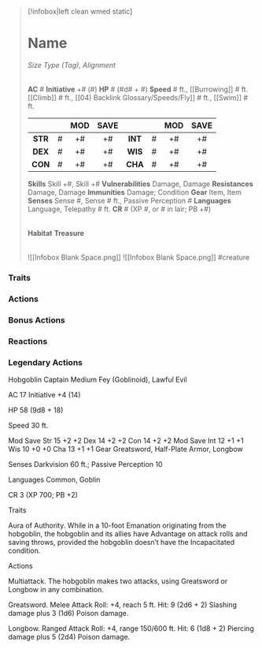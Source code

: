 > [!infobox|left clean wmed static]
> # Name
> *Size Type (Tag), Alignment*
> 
> | |
> | - |
> **AC** # **Initiative** +# (#)
> **HP** # (#d# + #)
> **Speed** # ft., [[Burrowing]] # ft. [[Climb]] # ft., [[04) Backlink Glossary/Speeds/Fly]] # ft., [[Swim]] # ft.
> 
> | | | MOD | SAVE | | | MOD | SAVE |
> | :-: | :-: | :-: | :-: | :-: | :-: | :-: | :-: |
> | **STR** | # | +# | +# | **INT** | # | +# | +# | 
> | **DEX** | # | +# | +# | **WIS** | # | +# | +# |
> | **CON** | # | +# | +# | **CHA** | # | +# | +# |
> **Skills** Skill +#, Skill +#
> **Vulnerabilities** Damage, Damage
> **Resistances** Damage, Damage
> **Immunities** Damage; Condition
> **Gear** Item, Item
> **Senses** Sense #, Sense # ft., Passive Perception #
> **Languages** Language, Telepathy # ft.
> **CR** # (XP #, or # in lair; PB +#)
>
> | |
> | - |
> **Habitat**
> **Treasure**
> 
> | |
> | - |
> ![[Infobox Blank Space.png]]
> ![[Infobox Blank Space.png]]
> #creature 


### Traits
### Actions
### Bonus Actions
### Reactions
### Legendary Actions
Hobgoblin Captain
Medium Fey (Goblinoid), Lawful Evil

AC 17 Initiative +4 (14)

HP 58 (9d8 + 18)

Speed 30 ft.

Mod	Save
Str	15	+2	+2
Dex	14	+2	+2
Con	14	+2	+2
Mod	Save
Int	12	+1	+1
Wis	10	+0	+0
Cha	13	+1	+1
Gear Greatsword, Half-Plate Armor, Longbow

Senses Darkvision 60 ft.; Passive Perception 10

Languages Common, Goblin

CR 3 (XP 700; PB +2)

Traits

Aura of Authority. While in a 10-foot Emanation originating from the hobgoblin, the hobgoblin and its allies have Advantage on attack rolls and saving throws, provided the hobgoblin doesn’t have the Incapacitated condition.

Actions

Multiattack. The hobgoblin makes two attacks, using Greatsword or Longbow in any combination.

Greatsword. Melee Attack Roll: +4, reach 5 ft. Hit: 9 (2d6 + 2) Slashing damage plus 3 (1d6) Poison damage.

Longbow. Ranged Attack Roll: +4, range 150/600 ft. Hit: 6 (1d8 + 2) Piercing damage plus 5 (2d4) Poison damage.